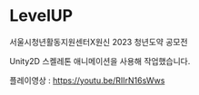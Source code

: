 # LevelUP
서울시청년활동지원센터X원신 2023 청년도약 공모전 

Unity2D 스켈레톤 애니메이션을 사용해 작업했습니다.

플레이영상 : https://youtu.be/RIIrN16sWws
